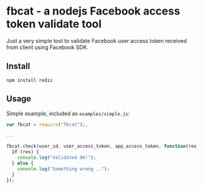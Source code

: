 # fbcat - a nodejs Facebook access token validate tool

Just a very simple tool to validate Facebook user access token received from client using Facebook SDK.

## Install

    npm install redis

## Usage

Simple example, included as `examples/simple.js`:

```js
var fbcat = require("fbcat");,

...

fbcat.check(user_id, user_access_token, app_access_token, function(res) {
  if (res) {
    console.log("Validated OK!");
  } else {
    console.log("Something wrong ..");
  }  
});
```
